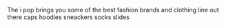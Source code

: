 The i pop brings you some of the best 
fashion brands and clothing line out there
caps
hoodies
sneackers 
socks 
slides
